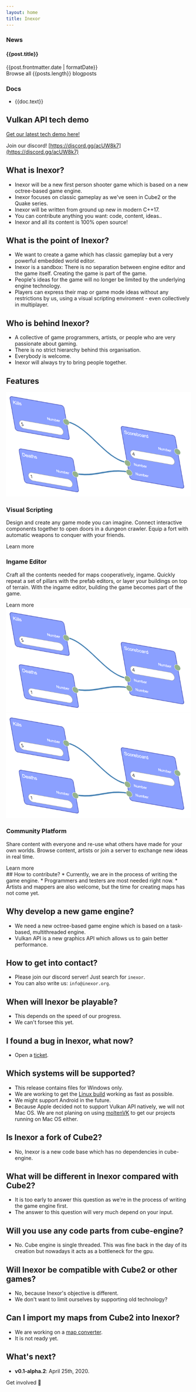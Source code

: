 ```yaml
---
layout: home
title: Inexor
---
```

<div class="break-out-full-width intro text-center bg-purple-100 flex flex-col items-center text-purple-100 py-16 mb-8">
    <SiteLogo />
    <div class="w-3/4 flex flex-wrap items-stretch">
        <div class="w-full md:w-1/2 px-2">
            <div class="card">
                <h3 class="text-center bg-black-faded py-2">News</h3>
                <div v-for="post in latestPosts" class="my-4 px-4">
                    <h4 class="text-lg">
                        <router-link :to="post.path">
                            {{post.title}}
                        </router-link>
                    </h4>
                    {{post.frontmatter.date | formatDate}}
                </div>
                <router-link to="/blog/" class="px-4">
                    Browse all {{posts.length}} blogposts
                </router-link>
            </div>
        </div>
        <div class="w-full md:w-1/2 px-2">
            <div class="card">
                <h3 class="text-center bg-black-faded py-2">Docs</h3>
                <div class="px-4">
                    <ul>
                        <li v-for="doc in docs">
                            <router-link :to="doc.link">
                                {{doc.text}}
                            </router-link>
                        </li>
                    </ul>
                </div>
            </div>
        </div>
    </div>
</div>

## Vulkan API tech demo

[Get our latest tech demo here!](https://github.com/inexorgame/vulkan-renderer/releases/tag/v0.1-alpha.1)

Join our discord! [https://discord.gg/acUW8k7](https://discord.gg/acUW8k7)

## What is Inexor?
* Inexor will be a new first person shooter game which is based on a new octree-based game engine.
* Inexor focuses on classic gameplay as we've seen in Cube2 or the Quake series.
* Inexor will be written from ground up new in modern C++17.
* You can contribute anything you want: code, content, ideas..
* Inexor and all its content is 100% open source!

## What is the point of Inexor?
* We want to create a game which has classic gameplay but a very powerful embedded world editor.
* Inexor is a sandbox: There is no separation between engine editor and the game itself. Creating the game is part of the game.
* People's ideas for the game will no longer be limited by the underlying engine technology.
* Players can express their map or game mode ideas without any restrictions by us, using a visual scripting enviroment - even collectively in multiplayer.

## Who is behind Inexor?
* A collective of game programmers, artists, or people who are very passionate about gaming.
* There is no strict hierarchy behind this organisation.
* Everybody is welcome.
* Inexor will always try to bring people together.

<div class="break-out-full-width text-center bg-purple-100 text-purple-100 my-8">
    <div class="bg-averas bg-cover py-8">
        <h2 class="my-8 inline-block">Features</h2>
        <div class="container flex flex-wrap items-stretch">
            <FadeInContent class="w-1/2">
                <img src="../assets/visual-scripting.png">
            </FadeInContent>
            <div class="w-full md:w-1/2 px-2">
                <div class="card">
                    <h3 class="text-center bg-black-faded py-2">Visual Scripting</h3>
                    <p class="px-4">
                        Design and create any game mode you can imagine. 
                        Connect interactive components together to open doors in a dungeon crawler.
                        Equip a fort with automatic weapons to conquer with your friends.
                    </p>
                    <a class="mx-4 button">Learn more</a>
                </div>
            </div>
        </div>
    </div>
    <div class="bg-lager bg-cover py-16">
        <div class="container flex flex-wrap items-stretch">
            <div class="w-full md:w-1/2 px-2">
                <div class="card">
                    <h3 class="text-center bg-black-faded py-2">Ingame Editor</h3>
                    <p class="px-4">
                        Craft all the contents needed for maps cooperatively, ingame. 
                        Quickly repeat a set of pillars with the prefab editors, or layer your buildings on top of terrain.
                        With the ingame editor, building the game becomes part of the game.
                    </p>
                    <a class="mx-4 button">Learn more</a>
                </div>
            </div>
            <FadeInContent class="w-1/2">
                <img src="../assets/visual-scripting.png">
            </FadeInContent>
        </div>
    </div>
    <div class="bg-pandora bg-cover py-16">
        <div class="container flex flex-wrap items-stretch">
            <FadeInContent class="w-1/2">
                <img src="../assets/visual-scripting.png">
            </FadeInContent>
            <div class="w-full md:w-1/2 px-2">
                <div class="card">
                    <h3 class="text-center bg-black-faded py-2">Community Platform</h3>
                    <p class="px-4">
                        Share content with everyone and re-use what others have made for your own worlds.
                        Browse content, artists or join a server to exchange new ideas in real time.
                    </p>
                    <a class="mx-4 button">Learn more</a>
                </div>
            </div>
        </div>
    </div>
</div>
## How to contribute?
* Currently, we are in the process of writing the game engine.
* Programmers and testers are most needed right now.
* Artists and mappers are also welcome, but the time for creating maps has not come yet.

## Why develop a new game engine?
* We need a new octree-based game engine which is based on a task-based, multithreaded engine.
* Vulkan API is a new graphics API which allows us to gain better performance.

## How to get into contact?
* Please join our discord server! Just search for `inexor`.
* You can also write us: `info@inexor.org`.

## When will Inexor be playable?
* This depends on the speed of our progress.
* We can't forsee this yet.

## I found a bug in Inexor, what now?
* Open a [ticket](https://github.com/inexorgame/vulkan-renderer).

## Which systems will be supported?
* This release contains files for Windows only.
* We are working to get the [Linux build](https://github.com/inexorgame/vulkan-renderer/issues/19) working as fast as possible.
* We might support Android in the future.
* Because Apple decided not to support Vulkan API natively, we will not Mac OS.
We are not planing on using [moltenVK](https://github.com/KhronosGroup/MoltenVK) to get our projects running on Mac OS either.

## Is Inexor a fork of Cube2?
* No, Inexor is a new code base which has no dependencies in cube-engine.

## What will be different in Inexor compared with Cube2?
* It is too early to answer this question as we're in the process of writing the game engine first.
* The answer to this question will very much depend on your input.

## Will you use any code parts from cube-engine?
* No. Cube engine is single threaded. This was fine back in the day of its creation but nowadays it acts as a bottleneck for the gpu.

## Will Inexor be compatible with Cube2 or other games?
* No, because Inexor's objective is different.
* We don't want to limit ourselves by supporting old technology?

## Can I import my maps from Cube2 into Inexor?
* We are working on a [map converter](https://github.com/inexorgame/cube2-map-importer).
* It is not ready yet.

## What's next?
* **v0.1-alpha.2**: April 25th, 2020.


<div class="flex justify-end">
    <router-link to="wiki/Get-Involved.html" class="button my-4">Get involved 👋</router-link>
</div>

<script>
export default {
    computed: {
        posts() {
            return this.$site.pages
                .filter(page => page.frontmatter.layout == 'post')
        },
        latestPosts() {
            return this.posts            
                .sort((a,b) => new Date(a.frontmatter.date) - new Date(b.frontmatter.date))
                .reverse()
                .slice(0, 3)
        },
        docs() {
            return [
                {
                    link: './wiki/',
                    text: 'Wiki Overview',
                },
                {
                    link: './wiki/Get-Involved.html',
                    text: 'Get Involved',
                },
                {
                    link: './wiki/Contact.html',
                    text: 'Contact',
                },
                {
                    link: './wiki/features/',
                    text: 'Features',
                },
            ]
        }
    }
}
</script>
